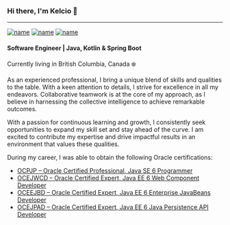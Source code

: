 ### Hi there, I'm Kelcio 👋

---
[![name](https://img.shields.io/badge/Gmail-D14836?style=for-the-badge&logo=gmail&logoColor=white
)](mailto:kelciocajueiro@gmail.com) [![name](https://img.shields.io/badge/LinkedIn-0077B5?style=for-the-badge&logo=linkedin&logoColor=white
)](https://www.linkedin.com/in/kelcio/) [![name](https://img.shields.io/badge/-LeetCode-FFA116?style=for-the-badge&logo=LeetCode&logoColor=black)]([https://www.linkedin.com/in/kelcio/](https://leetcode.com/kelciocajueiro/))


#### Software Engineer | Java, Kotlin & Spring Boot

Currently living in British Columbia, Canada :snowflake:

As an experienced professional, I bring a unique blend of skills and qualities to the table. With a keen attention to details, I strive for excellence in all my endeavors. Collaborative teamwork is at the core of my approach, as I believe in harnessing the collective intelligence to achieve remarkable outcomes.

With a passion for continuous learning and growth, I consistently seek opportunities to expand my skill set and stay ahead of the curve. I am excited to contribute my expertise and drive impactful results in an environment that values these qualities.

During my career, I was able to obtain the following Oracle certifications:

- [OCPJP – Oracle Certified Professional, Java SE 6 Programmer](https://www.credly.com/badges/4e007325-7b95-45c6-a6d6-557066df09d2/linked_in_profile)
- [OCEJWCD – Oracle Certified Expert, Java EE 6 Web Component Developer](https://www.credly.com/badges/64a39fe6-421d-41df-9415-595cf93f5d2b/linked_in_profile)
- [OCEEJBD – Oracle Certified Expert, Java EE 6 Enterprise JavaBeans Developer](https://www.credly.com/badges/4fbf29ce-c558-42d3-8f7a-ed32ce8e99e8/linked_in_profile)
- [OCEJPAD – Oracle Certified Expert, Java EE 6 Java Persistence API Developer](https://www.credly.com/badges/e3e5ca35-5153-4c57-a912-4ecc04a0e9f9/linked_in_profile)

<!--
**kelciocajueiro/kelciocajueiro** is a ✨ _special_ ✨ repository because its `README.md` (this file) appears on your GitHub profile.

Here are some ideas to get you started:

- 🔭 I’m currently working on ...
- 🌱 I’m currently learning ...
- 👯 I’m looking to collaborate on ...
- 🤔 I’m looking for help with ...
- 💬 Ask me about ...
- 📫 How to reach me: ...
- 😄 Pronouns: ...
- ⚡ Fun fact: ...
-->
